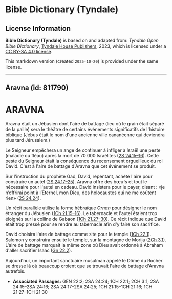 # Bible Dictionary (Tyndale)

## License Information

**Bible Dictionary (Tyndale)** is based on and adapted from: _Tyndale Open Bible Dictionary_, [Tyndale House Publishers](https://tyndaleopenresources.com/), 2023, which is licensed under a [CC BY-SA 4.0 license](https://creativecommons.org/licenses/by-sa/4.0/legalcode.en).

This markdown version (created `2025-10-20`) is provided under the same license.



--------------------------------

## Aravna (id: 811790)

ARAVNA
======

Aravna était un Jébusien dont l'aire de battage (lieu où le grain était séparé de la paille) sera le théâtre de certains événements significatifs de l'histoire biblique (Jébus était le nom d'une ancienne ville cananéenne qui deviendra plus tard Jérusalem.)

Le Seigneur empêchera un ange de continuer à infliger à Israël une peste (maladie ou fléau) après la mort de 70 000 Israélites ([2S 24\.15–16](https://ref.ly/2Sam24:15-2Sam24:16)). Cette peste du Seigneur était la conséquence du recensement orgueilleux du roi David. C'est à l'aire de battage d'Aravna que cet événement se produit.

Sur l'instruction du prophète Gad, David, repentant, achète l'aire pour construire un autel ([2S 24\.17–25](https://ref.ly/2Sam24:17-2Sam24:25)). Aravna offre des bœufs et tout le nécessaire pour l'autel en cadeau. David insistera pour le payer, disant : «je n’offrirai point à l’Éternel, mon Dieu, des holocaustes qui ne me coûtent rien» ([2S 24\.24](https://ref.ly/2Sam24:24)).

Un récit parallèle utilise la forme hébraïque *Ornan* pour désigner le nom étranger du Jébusien ([1Ch 21\.15–16](https://ref.ly/1Chr21:15-1Chr21:16)). Le tabernacle et l'autel étaient trop éloignés sur la colline de Gabaon ([1Ch 21\.27–30](https://ref.ly/1Chr21:27-1Chr21:30)). Ce récit indique que David était trop pressé pour se rendre au tabernacle afin d'y faire son sacrifice.

David choisira l'aire de battage comme site pour le temple ([1Ch 22\.1](https://ref.ly/1Chr22:1)). Salomon y construira ensuite le temple, sur la montagne de Morija ([2Ch 3\.1](https://ref.ly/2Chr3:1)). L'aire de battage marquait la même zone où Dieu avait ordonné à Abraham d'aller sacrifier Isaac ([Gn 22\.2](https://ref.ly/Gen22:2)).

Aujourd'hui, un important sanctuaire musulman appelé le Dôme du Rocher se dresse là où beaucoup croient que se trouvait l'aire de battage d'Aravna autrefois.

* **Associated Passages:** GEN 22:2; 2SA 24:24; 1CH 22:1; 2CH 3:1; 2SA 24:15–2SA 24:16; 2SA 24:17–2SA 24:25; 1CH 21:15–1CH 21:16; 1CH 21:27–1CH 21:30


